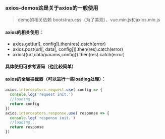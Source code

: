 ### axios-demos这是关于axios的一般使用
> demo的相关依赖 bootstrap.css（为了美观）、vue.min.js和axios.min.js
#### axios的相关使用：
* axios.get(url[, config]).then(res).catch(error)
* axios.post(url[, data[, config]]).then(res).catch(error)
* axios({url,data/params,config}).then(res).catch(error)
#### 具体使用可参考源码（也比较简单）
#### axios的全局拦截器（可以进行一些loading处理）：
```javascript
axios.interceptors.request.use( config => {
  console.log('request init.')
  //loading...
  return config
})
axios.interceptors.response.use( response => {
  console.log('response init.')
  //loading...
  return response
})
